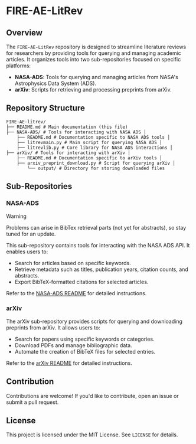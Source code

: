 # FIRE-AE-LitRev

## Overview
The `FIRE-AE-LitRev` repository is designed to streamline literature reviews for researchers by providing tools for querying and managing academic articles. It organizes tools into two sub-repositories focused on specific platforms:

- **NASA-ADS**: Tools for querying and managing articles from NASA's Astrophysics Data System (ADS).
- **arXiv**: Scripts for retrieving and processing preprints from arXiv.

## Repository Structure
```
FIRE-AE-litrev/
├── README.md # Main documentation (this file)
├── NASA-ADS/ # Tools for interacting with NASA ADS │
    ├── README.md # Documentation specific to NASA ADS tools │
    ├── litrevmain.py # Main script for querying NASA ADS │
    ├── litrevlib.py # Core library for NASA ADS interactions │
├── arXiv/ # Tools for interacting with arXiv │
    ├── README.md # Documentation specific to arXiv tools │
    ├── arxiv_preprint_download.py # Script for querying arXiv │
        └── output/ # Directory for storing downloaded files

```
## Sub-Repositories

### NASA-ADS

>[!WARNING]
>Problems can arise in BibTex retrieval parts (not yet for abstracts), so stay tuned for an update.

This sub-repository contains tools for interacting with the NASA ADS API. It enables users to:
- Search for articles based on specific keywords.
- Retrieve metadata such as titles, publication years, citation counts, and abstracts.
- Export BibTeX-formatted citations for selected articles.

Refer to the [NASA-ADS README](NASA-ADS/README.md) for detailed instructions.

### arXiv
The arXiv sub-repository provides scripts for querying and downloading preprints from arXiv. It allows users to:
- Search for papers using specific keywords or categories.
- Download PDFs and manage bibliographic data.
- Automate the creation of BibTeX files for selected entries.

Refer to the [arXiv README](arXiv/README.md) for detailed instructions.

## Contribution
Contributions are welcome! If you'd like to contribute, open an issue or submit a pull request.

## License
This project is licensed under the MIT License. See `LICENSE` for details.
